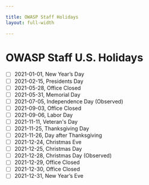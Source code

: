 ```yaml
---

title: OWASP Staff Holidays
layout: full-width

---
```


# OWASP Staff U.S. Holidays

- [ ] 2021-01-01, New Year’s Day
- [ ] 2021-02-15, Presidents Day
- [ ] 2021-05-28, Office Closed
- [ ] 2021-05-31, Memorial Day
- [ ] 2021-07-05, Independence Day (Observed)
- [ ] 2021-09-03, Office Closed
- [ ] 2021-09-06, Labor Day
- [ ] 2021-11-11, Veteran's Day
- [ ] 2021-11-25, Thanksgiving Day
- [ ] 2021-11-26, Day after Thanksgiving
- [ ] 2021-12-24, Christmas Eve
- [ ] 2021-12-25, Christmas Day
- [ ] 2021-12-28, Christmas Day (Observed)
- [ ] 2021-12-29, Office Closed
- [ ] 2021-12-30, Office Closed
- [ ] 2021-12-31, New Year’s Eve
